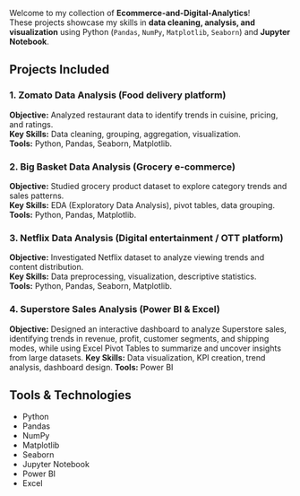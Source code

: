 Welcome to my collection of **Ecommerce-and-Digital-Analytics**!  
These projects showcase my skills in **data cleaning, analysis, and visualization** using Python (`Pandas`, `NumPy`, `Matplotlib`, `Seaborn`) and **Jupyter Notebook**.

## Projects Included

### 1. Zomato Data Analysis  (Food delivery platform)
**Objective:** Analyzed restaurant data to identify trends in cuisine, pricing, and ratings.  
**Key Skills:** Data cleaning, grouping, aggregation, visualization.  
**Tools:** Python, Pandas, Seaborn, Matplotlib.  

### 2. Big Basket Data Analysis  (Grocery e-commerce)
**Objective:** Studied grocery product dataset to explore category trends and sales patterns.  
**Key Skills:** EDA (Exploratory Data Analysis), pivot tables, data grouping.  
**Tools:** Python, Pandas, Matplotlib.  

### 3. Netflix Data Analysis  (Digital entertainment / OTT platform)
**Objective:** Investigated Netflix dataset to analyze viewing trends and content distribution.  
**Key Skills:** Data preprocessing, visualization, descriptive statistics.  
**Tools:** Python, Pandas, Seaborn, Matplotlib.  

### 4. Superstore Sales Analysis (Power BI & Excel)
**Objective:** Designed an interactive dashboard to analyze Superstore sales, identifying trends in revenue, profit, customer segments, and shipping modes, while using Excel Pivot Tables to summarize and uncover insights from large datasets.
**Key Skills:** Data visualization, KPI creation, trend analysis, dashboard design.
**Tools:** Power BI

## Tools & Technologies  
- Python  
- Pandas  
- NumPy  
- Matplotlib  
- Seaborn  
- Jupyter Notebook
- Power BI
- Excel 
